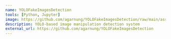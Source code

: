 ```yaml
---
name: YOLOFakeImagesDetection
tools: [Python, Jupyter]
image: https://github.com/agarnung/YOLOFakeImagesDetection/raw/main/assets/web_image.png
description: YOLO-based image manipulation detection system
external_url: https://github.com/agarnung/YOLOFakeImagesDetection
---
```

